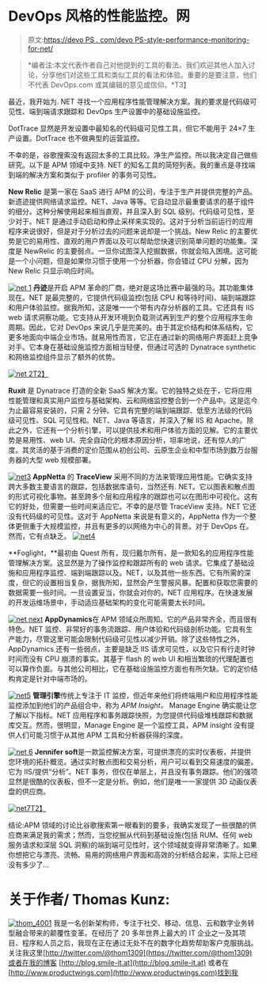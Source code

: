 # DevOps 风格的性能监控。网

> 原文:[https://devo PS . com/devo PS-style-performance-monitoring-for-net/](https://devops.com/devops-style-performance-monitoring-for-net/)

> *编者注:本文代表作者自己对他提到的工具的看法。我们欢迎其他人加入讨论，分享他们对这些工具和类似工具的看法和体验。重要的是要注意，他们不代表 DevOps.com 或其编辑的意见或信仰。*T3】

最近，我开始为. NET 寻找一个应用程序性能管理解决方案。我的要求是代码级可见性、端到端请求跟踪和 DevOps 生产设置中的基础设施监控。

DotTrace 显然是开发设置中最知名的代码级可见性工具，但它不能用于 24×7 生产设置。DotTrace 也不做典型的运营监控。

不幸的是，谷歌搜索没有返回太多的工具比较。净生产监控。所以我决定自己做些研究。以下是 APM 领域中支持. NET 的知名工具的简短列表。我的重点是寻找端到端的解决方案和类似于 profiler 的事务可见性。

**New Relic** 是第一家在 SaaS 进行 APM 的公司，专注于生产并提供完整的产品。新遗迹提供网络请求监控。NET、Java 等等。它自动显示最重要请求的基于组件的细分。这种分解使用起来相当直观，并且深入到 SQL 级别。代码级可见性，至少对于。NET 是通过手动启动和停止采样来实现的。这对于分析当前运行的应用程序来说很好，但是对于分析过去的问题来说却是一个挑战。New Relic 的主要优势是它的易用性、直观的用户界面以及可以帮助您快速识别简单问题的功能集。深度是 NewRelic 的主要弱点。一旦你试图深入挖掘数据，你就会陷入困境。这可能是一个小问题，但是如果你习惯于使用一个分析器，你会错过 CPU 分解，因为 New Relic 只显示响应时间。

[![net 1](../Images/99bd79615fe337dec1e131b0cafa5f1d.png)](https://devops.com/wp-content/uploads/2015/04/net-1.png) 
**丹迹**是开启 APM 革命的厂商，绝对是这场比赛中最强的马。其功能集体现在。NET 是最完整的，它提供代码级监控(包括 CPU 和等待时间)、端到端跟踪和用户体验监控。据我所知，这是唯一一个带有内存分析器的工具。它还具有 IIS web 请求洞察功能。它支持从开发环境到负载测试再到生产的整个应用程序生命周期。因此，它对 DevOps 来说几乎是完美的。由于其定价结构和体系结构，它更多地面向中端企业市场。就易用性而言，它正在通过新的网络用户界面赶上竞争对手。它本身在基础设施监控方面相当轻便，但通过可选的 Dynatrace synthetic 和网络监控组件显示了额外的优势。

[![net 2](../Images/10a112be83da13b646c00c1b23994365.png)T2】](https://devops.com/wp-content/uploads/2015/04/net-2.jpg)

**Ruxit** 是 Dynatrace 打造的全新 SaaS 解决方案。它的独特之处在于，它将应用性能管理和真实用户监控与基础架构、云和网络监控整合到一个产品中。这是迄今为止最容易安装的，只需 2 分钟。它具有完整的端到端跟踪、低至方法级的代码级可见性、SQL 可见性和。NET、Java 等语言，并深入了解 IIS 和 Apache。除此之外，它还有一个分析引擎，可以提供技术和用户体验方面的见解。它的主要优势是易用性、web UI、完全自动化的根本原因分析，坦率地说，还有惊人的广度。其灵活的基于消费的定价范围从初创公司、云原生企业和中型市场到数万台服务器的大型 web 规模部署。

[![net3](../Images/81ebceafca332c35f72ec3d7cb563a1a.png)](https://devops.com/wp-content/uploads/2015/04/net3.png) 
**AppNetta** 的 **TraceView** 采用不同的方法来管理应用性能。它确实支持跨大多数主要语言的跟踪，包括数据库语句，当然还有. NET。它以图表和散点图的形式可视化事物。甚至跨多个层和应用程序的跟踪也可以在图形中可视化。这有它的好处，但需要一些时间来适应它。不幸的是尽管 TraceView 支持。NET 它还没有代码级的可见性。这对于 AppNetta 来说是有意义的，AppNetta 作为一个整体更侧重于大规模监控，并且有更多的以网络为中心的背景。对于 DevOps 在。然而，它有点缺乏。
[![net4](../Images/088fe577507992f41451fd5f3880b770.png)](https://devops.com/wp-content/uploads/2015/04/net4.png)

**Foglight，**最初由 Quest 所有，现归戴尔所有，是一款知名的应用程序性能管理解决方案。这显然是为了操作监控和跟踪所有的 web 请求。它集成了基础设施和应用程序监控、端到端跟踪以及。NET，以及其他一些东西。它有所需的深度，但它的设置相当复杂，据我所知，显然会产生警报风暴。配置和获取您需要的数据需要一些时间。一旦设置妥当，你就会对你的。NET 应用程序。在快速发展的开发运维场景中，手动适应基础架构的变化可能需要太长时间。

[![net next](../Images/14caea8cd38c7b3d2e97a6119c4e3020.png)](https://devops.com/wp-content/uploads/2015/04/net-next.jpg)
**AppDynamics**在 APM 领域众所周知。它的产品非常齐全，而且很有特色。NET 监控、非常好的事务流跟踪、用户体验和代码级剖析功能。它具有生产能力，尽管这里可能会限制代码级可见性以减少开销。除了这些特性之外，AppDynamics 还有一些弱点，主要是缺乏 IIS 请求可见性，以及它只有行走时钟时间而没有 CPU 崩溃的事实。其基于 flash 的 web UI 和相当繁琐的代理配置也可以算作负面。与其他公司相比，它在基础设施监控方面也有所欠缺。它的定价结构肯定是针对中端市场的。

[![net5](../Images/e8d36cd65b995dd3f84ab9b8050c3d0f.png)](https://devops.com/wp-content/uploads/2015/04/net5.jpg) 
**管理引擎**传统上专注于 IT 监控，但近年来他们将终端用户和应用程序性能监控添加到他们的产品组合中，称为 *APM Insight。* Manage Engine 确实能让您了解以下指标。NET 应用程序和事务跟踪快照，为您提供代码级堆栈跟踪和数据库交互。然而，很明显，Manage Engine 是一个监控工具，APM insight 没有提供人们可能习惯于从其他 APM 工具和分析器获得的深度。

[![net 6](../Images/950e11c21b68e8df715938d7987a87c0.png)](https://devops.com/wp-content/uploads/2015/04/net-6.png)
**Jennifer soft**是一款监控解决方案，可提供漂亮的实时仪表板，并提供您环境的拓扑概览。通过实时散点图和交易分析，用户可以看到交易速度的偏差。它为 IIS/提供“分析”。NET 事务，但仅在单层上，并且没有事务跟踪。他们的强项显然是很酷的仪表板，但不一定是分析。例如，他们是唯一一家提供 3D 动画仪表盘的供应商。

[![net7](../Images/334d1e7d00910192cbc28866b4202a46.png)T2】](https://devops.com/wp-content/uploads/2015/04/net7.png)

结论:APM 领域的讨论比谷歌搜索第一眼看到的要多，我确实发现了一些很酷的供应商来满足我的需求；然而，当您挖掘从代码到基础设施(包括 RUM、任何 web 服务请求和深层 SQL 洞察)的端到端可见性时，这个领域就变得非常清晰了。如果你想把它与漂亮、流畅、易用的网络用户界面和高效的分析结合起来，实际上已经没有多少了…

# 关于作者/ Thomas Kunz:

[![thom_4001](../Images/c77fb7e3bef3bc2e50ea068390e03590.png)](https://devops.com/wp-content/uploads/2015/04/thom_4001.jpg) 我是一名创新架构师，专注于社交、移动、信息、云和数字业务转型融合带来的颠覆性变革。在经历了 20 多年世界上最大的 IT 企业之一及其项目、程序和人员之后，我现在正在通过无处不在的数字化趋势帮助客户克服挑战。关注我这里[http://twitter.com/@thom1309](https://twitter.com/@thom1309)或者在我的博客 [http://blog.smile-it.at](http://blog.smile-it.at) 或者在[http://www.productwings.com](http://www.productwings.com)找到我